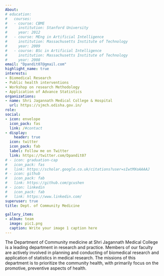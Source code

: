 ```yaml
---
About: 
# education:
#   courses:
#   - course: CBME
#     institution: Stanford University
#     year: 2012
#   - course: MEng in Artificial Intelligence
#     institution: Massachusetts Institute of Technology
#     year: 2009
#   - course: BSc in Artificial Intelligence
#     institution: Massachusetts Institute of Technology
#     year: 2008
email: "Dpandit07@gmail.com"
highlight_name: true
interests:
- Biomedical Research
- Public health interventions
- Workshop on research Methodology
- Application of Advance Statistics
organizations:
- name: Shri Jagannath Medical College & Hospital 
  url: https://sjmch.odisha.gov.in/
role:  
social:
- icon: envelope
  icon_pack: fas
  link: /#contact
- display:
    header: true
  icon: twitter
  icon_pack: fab
  label: Follow me on Twitter
  link: https://twitter.com/Dpandit07
# - icon: graduation-cap
#   icon_pack: fas
#   link: https://scholar.google.co.uk/citations?user=sIwtMXoAAAAJ
# - icon: github
#   icon_pack: fab
#   link: https://github.com/gcushen
# - icon: linkedin
#   icon_pack: fab
#   link: https://www.linkedin.com/
superuser: true
title: Dept. of Community Medicine

gallery_item:
- album: team
  image: pic1.png
  caption: Write your image 1 caption here
---
```


The Department of Community medicine at Shri Jagannath Medical College is a leading department in research and practice. Members of our faculty are actively involved in planning and conducting of biomedical research and application of statistics in medical research. The missions of this department is to prioritize the community health, with primarily focus on the promotive, preventive aspects of health. 



 

